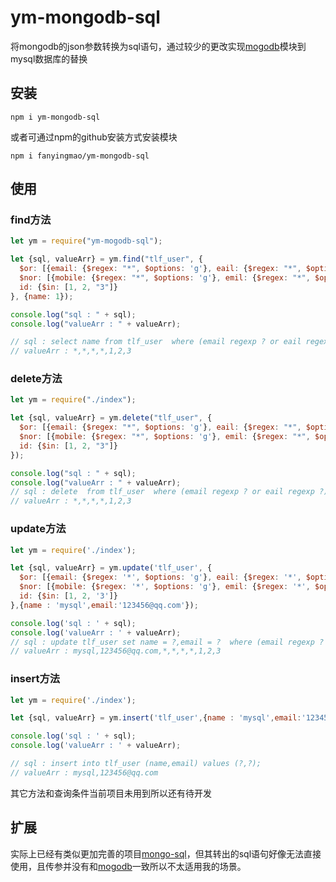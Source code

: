 # ym-mongodb-sql
将mongodb的json参数转换为sql语句，通过较少的更改实现[mogodb](https://www.npmjs.com/package/mongodb)模块到mysql数据库的替换
## 安装
```
npm i ym-mongodb-sql
```
或者可通过npm的github安装方式安装模块
```
npm i fanyingmao/ym-mongodb-sql
```
## 使用
### find方法
```javaScript
let ym = require("ym-mogodb-sql");

let {sql, valueArr} = ym.find("tlf_user", {
  $or: [{email: {$regex: "*", $options: 'g'}, eail: {$regex: "*", $options: 'g'}}],
  $nor: [{mobile: {$regex: "*", $options: 'g'}, emil: {$regex: "*", $options: 'g'}}],
  id: {$in: [1, 2, "3"]}
}, {name: 1});

console.log("sql : " + sql);
console.log("valueArr : " + valueArr);

// sql : select name from tlf_user  where (email regexp ? or eail regexp ?) and !(mobile regexp ? or emil regexp ?) and id in (?,?,?);
// valueArr : *,*,*,*,1,2,3

```
### delete方法
```javaScript
let ym = require("./index");

let {sql, valueArr} = ym.delete("tlf_user", {
  $or: [{email: {$regex: "*", $options: 'g'}, eail: {$regex: "*", $options: 'g'}}],
  $nor: [{mobile: {$regex: "*", $options: 'g'}, emil: {$regex: "*", $options: 'g'}}],
  id: {$in: [1, 2, "3"]}
});

console.log("sql : " + sql);
console.log("valueArr : " + valueArr);
// sql : delete  from tlf_user  where (email regexp ? or eail regexp ?) and !(mobile regexp ? or emil regexp ?) and id in (?,?,?);
// valueArr : *,*,*,*,1,2,3
```
### update方法
```javaScript
let ym = require('./index');

let {sql, valueArr} = ym.update('tlf_user', {
  $or: [{email: {$regex: '*', $options: 'g'}, eail: {$regex: '*', $options: 'g'}}],
  $nor: [{mobile: {$regex: '*', $options: 'g'}, emil: {$regex: '*', $options: 'g'}}],
  id: {$in: [1, 2, '3']}
},{name : 'mysql',email:'123456@qq.com'});

console.log('sql : ' + sql);
console.log('valueArr : ' + valueArr);
// sql : update tlf_user set name = ?,email = ?  where (email regexp ? or eail regexp ?) and !(mobile regexp ? or emil regexp ?) and id in (?,?,?);
// valueArr : mysql,123456@qq.com,*,*,*,*,1,2,3
```
### insert方法
```javaScript
let ym = require('./index');

let {sql, valueArr} = ym.insert('tlf_user',{name : 'mysql',email:'123456@qq.com'});

console.log('sql : ' + sql);
console.log('valueArr : ' + valueArr);

// sql : insert into tlf_user (name,email) values (?,?);
// valueArr : mysql,123456@qq.com
```
其它方法和查询条件当前项目未用到所以还有待开发
## 扩展
实际上已经有类似更加完善的项目[mongo-sql](https://www.npmjs.com/package/mongo-sql)，但其转出的sql语句好像无法直接使用，且传参并没有和[mogodb](https://www.npmjs.com/package/mongodb)一致所以不太适用我的场景。
